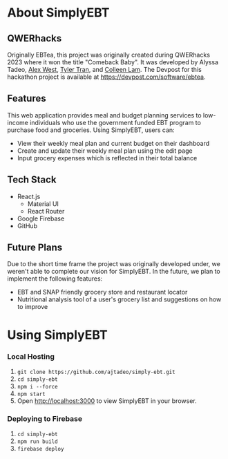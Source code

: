 # About SimplyEBT

## QWERhacks
Originally EBTea, this project was originally created during QWERhacks 2023 where it won the title "Comeback Baby". It was developed by Alyssa Tadeo, [Alex West](https://github.com/awest25), [Tyler Tran](https://github.com/tylerdtran), and [Colleen Lam](https://github.com/colleenhlam). The Devpost for this hackathon project is available at https://devpost.com/software/ebtea.

## Features
This web application provides meal and budget planning services to low-income individuals who use the government funded EBT program to purchase food and groceries. Using SimplyEBT, users can:
* View their weekly meal plan and current budget on their dashboard
* Create and update their weekly meal plan using the edit page
* Input grocery expenses which is reflected in their total balance

## Tech Stack
* React.js
  * Material UI
  * React Router
* Google Firebase
* GitHub

## Future Plans
Due to the short time frame the project was originally developed under, we weren't able to complete our vision for SimplyEBT. In the future, we plan to implement the following features:
* EBT and SNAP friendly grocery store and restaurant locator
* Nutritional analysis tool of a user's grocery list and suggestions on how to improve

# Using SimplyEBT

### Local Hosting
1. `git clone https://github.com/ajtadeo/simply-ebt.git`
2. `cd simply-ebt`
3. `npm i --force`
4. `npm start` 
5. Open [http://localhost:3000](http://localhost:3000) to view SimplyEBT in your browser.

### Deploying to Firebase
1. `cd simply-ebt`
2. `npm run build`
3. `firebase deploy`
